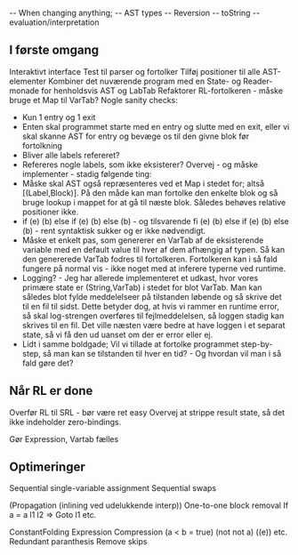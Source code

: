 -- When changing anything;
--   AST types
--   Reversion
--   toString
--   evaluation/interpretation

## I første omgang
Interaktivt interface
Test til parser og fortolker
Tilføj positioner til alle AST-elementer
Kombiner det nuværende program med en State- og Reader-monade for henholdsvis AST og LabTab
Refaktorer RL-fortolkeren - måske bruge et Map til VarTab?
Nogle sanity checks:
  - Kun 1 entry og 1 exit
  - Enten skal programmet starte med en entry og slutte med en exit,
    eller vi skal skanne AST for entry og bevæge os til den givne blok før fortolkning
  - Bliver alle labels refereret?
  - Refereres nogle labels, som ikke eksisterer?
Overvej - og måske implementer - stadig følgende ting:
  - Måske skal AST også repræsenteres ved et Map i stedet for; altså [(Label,Block)]. På den måde kan man fortolke den enkelte blok og så bruge lookup i mappet for at gå til næste blok. Således behøves relative positioner ikke.
  - if (e) (b) else if (e) (b) else (b) - og tilsvarende
    fi (e) (b) else if (e) (b) else (b) - rent syntaktisk sukker og er ikke nødvendigt.
  - Måske et enkelt pas, som genererer en VarTab af de eksisterende variable med en default value til hver af dem afhængig af typen.
    Så kan den genererede VarTab fodres til fortolkeren. Fortolkeren kan i så fald fungere på normal vis - ikke noget med at inferere typerne ved runtime.
  - Logging? - Jeg har allerede implementeret et udkast, hvor vores primære state er (String,VarTab) i stedet for blot VarTab.
    Man kan således blot fylde meddelelseer på tilstanden løbende og så skrive det til en fil til sidst. Dette betyder dog, at hvis vi rammer en runtime error,
    så skal log-strengen overføres til fejlmeddelelsen, så loggen stadig kan skrives til en fil. Det ville næsten være bedre at have loggen i et separat state, så vi få den ud uanset om der er error eller ej.
  - Lidt i samme boldgade; Vil vi tillade at fortolke programmet step-by-step, så man kan se tilstanden til hver en tid? - Og hvordan vil man i så fald gøre det?


## Når RL er done
Overfør RL til SRL - bør være ret easy
Overvej at strippe result state, så det ikke indeholder zero-bindings.

Gør Expression, Vartab fælles


## Optimeringer

Sequential single-variable assignment
Sequential swaps

(Propagation (inlining ved udelukkende interp))
One-to-one block removal
If a = a l1 l2 => Goto l1 etc.

ConstantFolding
Expression Compression (a < b = true) (not not a) ((e)) etc.
Redundant paranthesis
Remove skips
